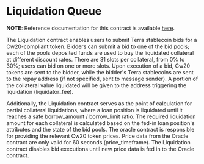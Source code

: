 # Liquidation Queue

**NOTE**: Reference documentation for this contract is available [here](https://docs.kryptonite.finance/smart-contracts/liquidations/liquidation-queue-contract).

The Liquidation contract enables users to submit Terra stablecoin bids for a Cw20-compliant token. Bidders can submit a bid to one of the bid pools; each of the pools deposited funds are used to buy the liquidated collateral at different discount rates. There are 31 slots per collateral, from 0% to 30%; users can bid on one or more slots.
Upon execution of a bid, Cw20 tokens are sent to the bidder, while the bidder's Terra stablecoins are sent to the repay address (if not specified, sent to message sender). A portion of the collateral value liquidated will be given to the address triggering the liquidation (liquidator_fee).

Additionally, the Liquidation contract serves as the point of calculation for partial collateral liquidations, where a loan position is liquidated until it reaches a safe borrow_amount / borrow_limit ratio. The required liquidation amount for each collateral is calculated based on the fed-in loan position's attributes and the state of the bid pools.
The oracle contract is responsible for providing the relevant Cw20 token prices. Price data from the Oracle contract are only valid for 60 seconds (price_timeframe). The Liquidation contract disables bid executions until new price data is fed in to the Oracle contract.
